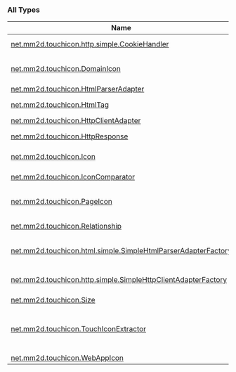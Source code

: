 

### All Types

| Name | Summary |
|---|---|
| [net.mm2d.touchicon.http.simple.CookieHandler](../net.mm2d.touchicon.http.simple/-cookie-handler/index.md) | Cookie Handler for SimpleHttpClientAdapter. |
| [net.mm2d.touchicon.DomainIcon](../net.mm2d.touchicon/-domain-icon/index.md) | Icon information associated with the Web site domain. |
| [net.mm2d.touchicon.HtmlParserAdapter](../net.mm2d.touchicon/-html-parser-adapter/index.md) | Html Parser Interface. |
| [net.mm2d.touchicon.HtmlTag](../net.mm2d.touchicon/-html-tag/index.md) | Represent HTML element. |
| [net.mm2d.touchicon.HttpClientAdapter](../net.mm2d.touchicon/-http-client-adapter/index.md) | Interface of HTTP Client |
| [net.mm2d.touchicon.HttpResponse](../net.mm2d.touchicon/-http-response/index.md) | Interface of HTTP response |
| [net.mm2d.touchicon.Icon](../net.mm2d.touchicon/-icon/index.md) | Icon information interface. |
| [net.mm2d.touchicon.IconComparator](../net.mm2d.touchicon/-icon-comparator/index.md) | Comparator for sorting based on quality. |
| [net.mm2d.touchicon.PageIcon](../net.mm2d.touchicon/-page-icon/index.md) | Icon information associated with the Web page. |
| [net.mm2d.touchicon.Relationship](../net.mm2d.touchicon/-relationship/index.md) | enum of relationship between icon and page. |
| [net.mm2d.touchicon.html.simple.SimpleHtmlParserAdapterFactory](../net.mm2d.touchicon.html.simple/-simple-html-parser-adapter-factory/index.md) | Supply default HttpParser implementation. |
| [net.mm2d.touchicon.http.simple.SimpleHttpClientAdapterFactory](../net.mm2d.touchicon.http.simple/-simple-http-client-adapter-factory/index.md) | Supply default HttpClientAdapter implementation. |
| [net.mm2d.touchicon.Size](../net.mm2d.touchicon/-size/index.md) | Icon size. |
| [net.mm2d.touchicon.TouchIconExtractor](../net.mm2d.touchicon/-touch-icon-extractor/index.md) | Extract information of WebClip icon such as Apple Touch Icon or favicon related to the URL. |
| [net.mm2d.touchicon.WebAppIcon](../net.mm2d.touchicon/-web-app-icon/index.md) |  |
